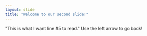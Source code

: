 ```yaml
---
layout: slide
title: "Welcome to our second slide!"
---
```

"This is what I want line #5 to read."
Use the left arrow to go back!
